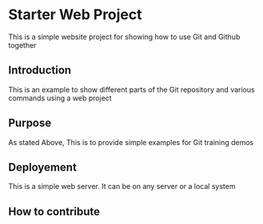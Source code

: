 # Starter Web Project

This is a simple website project for showing how to use Git and Github together

## Introduction
This is an example to show different parts of the Git repository and various commands using a web project
## Purpose
As stated Above, This is to provide simple examples for Git training demos
## Deployement
This is a simple web server. It can be on any server or a local system
## How to contribute